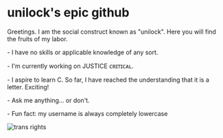 # unilock's epic github

Greetings. I am the social construct known as "unilock". Here you will find the fruits of my labor.

\- I have no skills or applicable knowledge of any sort.

\- I'm currently working on JUSTICE ᴄʀɪᴛɪᴄᴀʟ.

\- I aspire to learn C. So far, I have reached the understanding that it is a letter. Exciting!

\- Ask me anything... or don't.

\- Fun fact: my username is always completely lowercase

![trans rights][badge-trans]

[badge-trans]: https://pride-badges.pony.workers.dev/static/v1?label=trans%20rights&stripeWidth=6&stripeColors=5BCEFA,F5A9B8,FFFFFF,F5A9B8,5BCEFA
